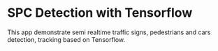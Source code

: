 SPC Detection with Tensorflow
============


This app demonstrate semi realtime traffic signs, pedestrians and cars detection, tracking based on Tensorflow.
